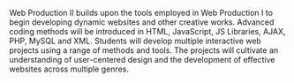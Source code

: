 Web Production II builds upon the tools employed in Web Production I to begin developing dynamic websites and other creative works. Advanced coding methods will be introduced in HTML, JavaScript, JS Libraries, AJAX, PHP, MySQL and XML. Students will develop multiple interactive web projects using a range of methods and tools. The projects will cultivate an understanding of user-centered design and the development of effective websites across multiple genres.
